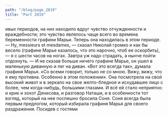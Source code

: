 ```yaml
---
path: "/blog/page_2819"
title: "Part 2819"
---
```


ивых периодов, на них находило вдруг чувство отчужденности и враждебности; это чувство являлось чаще всего во времена беременности графини Марьи. Теперь она находилась в этом периоде.
— Ну, messieurs et mesdames, — сказал Николай громко и как бы весело (графине Марье казалось, что это нарочно, чтоб ее оскорбить), — я с шести часов на ногах. Завтра уж надо страдать, а нынче пойти отдохнуть. — И не сказав больше ничего графине Марье, он ушел в маленькую диванную и лег на диван.
«Вот это всегда так», думала графиня Марья. «Со всеми говорит, только не со мною. Вижу, вижу, что я ему противна. Особенно в этом положении». Она посмотрела на свой высокий живот и в зеркало на свое желто-бледное и исхудавшее лицо с более, чем когда-нибудь, большими глазами.
И всё ей стало неприятно: и крик и хохот Денисова, и разговор Наташи, и в особенности тот взгляд, который на нее поспешно бросила Соня.
Соня всегда была первым предлогом, который избирала графиня Марья для своего раздражения.
Посидев с гостями
